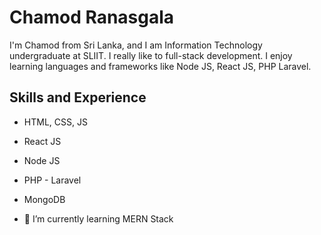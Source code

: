 # Chamod Ranasgala

I'm Chamod from Sri Lanka, and I am Information Technology undergraduate at SLIIT. I really like to full-stack development. I enjoy learning languages and frameworks like Node JS, React JS, PHP Laravel.

## Skills and Experience

- HTML, CSS, JS
- React JS
- Node JS
- PHP - Laravel
- MongoDB

- 🌱 I’m currently learning MERN Stack
